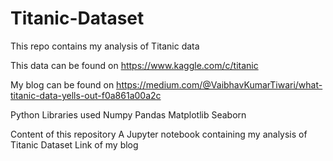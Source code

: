 # Titanic-Dataset

This repo contains my analysis of Titanic data

This data can be found on https://www.kaggle.com/c/titanic

My blog can be found on https://medium.com/@VaibhavKumarTiwari/what-titanic-data-yells-out-f0a861a00a2c

Python Libraries used Numpy Pandas Matplotlib Seaborn

Content of this repository A Jupyter notebook containing my analysis of Titanic Dataset Link of my blog

